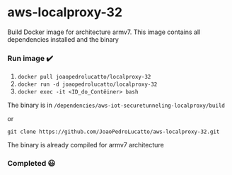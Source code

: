 # aws-localproxy-32
Build Docker image for architecture armv7. This image contains all dependencies installed and the binary
 
### Run image :heavy_check_mark:

  1. `docker pull joaopedrolucatto/localproxy-32`
  2. `docker run -d joaopedrolucatto/localproxy-32`
  3. `docker exec -it <ID_do_Contêiner> bash`

  The binary is in `/dependencies/aws-iot-securetunneling-localproxy/build`

  or

  `git clone https://github.com/JoaoPedroLucatto/aws-localproxy-32.git`
  
  The binary is already compiled for armv7 architecture
  
### Completed :smiley:

